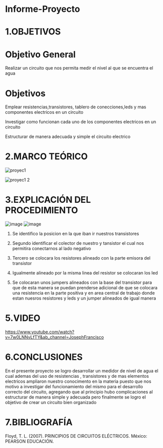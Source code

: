 # Informe-Proyecto
# 1.OBJETIVOS
# Objetivo General
Realizar un circuito que nos permita medir el nivel al que se encuentra el agua 
# Objetivos 
Emplear resistencias,transistores, tablero de conecciones,leds y mas componentes electricos en un circuito 

Investigar como funcionan cada uno de los componentes electricos en un circuito

Estructurar de manera adecuada y simple el circuito electrico 

# 2.MARCO TEÓRICO

![proyec1](https://user-images.githubusercontent.com/86561660/204469747-c1975a1f-55c7-4166-afc5-32dba7230916.png)


![proyec1 2](https://user-images.githubusercontent.com/86561660/204469755-53c63457-14bf-4cc0-a113-d05accc57368.png)

# 3.EXPLICACIÓN DEL PROCEDIMIENTO

![image](https://user-images.githubusercontent.com/86561660/204385507-9f9dbb41-48b4-44c6-b21d-0c12420049c7.png)
![image](https://user-images.githubusercontent.com/86561660/204389848-4dc621d7-6243-41e7-8847-ab75b7b6f872.png)


1. Se identifico la posicion en la que iban ir nuestros transistores 

2. Segundo identificar el colector de nuestro y tansistor el cual nos permitira conectarnos al lado negativo 

3. Tercero se colocara los resistores alineado con la parte emisora del transistor 


4.  Igualmente alineado por la misma linea del resistor se colocaran los led

5. Se colocaran unos jumpers alineados con la base del transistor para que de esta manera se puedan prenderse adicional de que se colocara una resistencia en la parte positiva y en area central de trabajo donde estan nuesros resistores y leds y un jumper alineados de igual manera 

# 5.VIDEO

https://www.youtube.com/watch?v=7w0LNNvLfTY&ab_channel=JosephFrancisco

# 6.CONCLUSIONES

En el presente proyecto se logro desarrollar un medidor de nivel de agua el cual ademas del uso de resistencias , transistores y de mas elementos electricos ampliaron nuestro conocimento en la materia puesto que nos motivo a investigar del funcionamiento del mismo para el desarrollo correcto del circuito, agregando que al principio hubo complicaciones al estructurar de manera simple y adecuada pero finalmente se logro el objetivo de crear un circuito bien organizado 

# 7.BIBLIOGRAFÍA

Floyd, T. L. (2007). PRINCIPIOS DE CIRCUITOS ELÉCTRICOS. México: PEARSON EDUCACIÓN.
